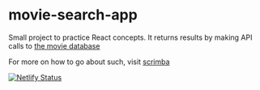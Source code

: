 # movie-search-app

Small project to practice React concepts.
It returns results by making API calls to [the movie database](https://www.themoviedb.org)

For more on how to go about such, visit [scrimba](https://scrimba.com/learn/reactmovie)

[![Netlify Status](https://api.netlify.com/api/v1/badges/499f9d93-5400-476b-a863-0388d0b9ab30/deploy-status)](https://app.netlify.com/sites/search-tmdb/deploys)
